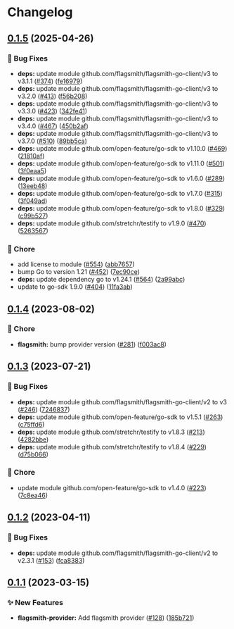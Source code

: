 # Changelog

## [0.1.5](https://github.com/jblacker/go-sdk-contrib/compare/providers/flagsmith/v0.1.4...providers/flagsmith/v0.1.5) (2025-04-26)


### 🐛 Bug Fixes

* **deps:** update module github.com/flagsmith/flagsmith-go-client/v3 to v3.1.1 ([#374](https://github.com/jblacker/go-sdk-contrib/issues/374)) ([fe16979](https://github.com/jblacker/go-sdk-contrib/commit/fe169793196e73575b326beec36dbba5a0cb19d0))
* **deps:** update module github.com/flagsmith/flagsmith-go-client/v3 to v3.2.0 ([#413](https://github.com/jblacker/go-sdk-contrib/issues/413)) ([f56b208](https://github.com/jblacker/go-sdk-contrib/commit/f56b20875132bd99237b1e655cc09760f459b51c))
* **deps:** update module github.com/flagsmith/flagsmith-go-client/v3 to v3.3.0 ([#423](https://github.com/jblacker/go-sdk-contrib/issues/423)) ([342fe41](https://github.com/jblacker/go-sdk-contrib/commit/342fe41318035ca0ac67d855a4be9d6e6ad7c021))
* **deps:** update module github.com/flagsmith/flagsmith-go-client/v3 to v3.4.0 ([#467](https://github.com/jblacker/go-sdk-contrib/issues/467)) ([450b2af](https://github.com/jblacker/go-sdk-contrib/commit/450b2afd54ac39e4b30e1031fb778d7b50004613))
* **deps:** update module github.com/flagsmith/flagsmith-go-client/v3 to v3.7.0 ([#510](https://github.com/jblacker/go-sdk-contrib/issues/510)) ([89bb5ca](https://github.com/jblacker/go-sdk-contrib/commit/89bb5ca449b7c3e2278628a85982c9ad231ca1c5))
* **deps:** update module github.com/open-feature/go-sdk to v1.10.0 ([#469](https://github.com/jblacker/go-sdk-contrib/issues/469)) ([21810af](https://github.com/jblacker/go-sdk-contrib/commit/21810afc33fce9a3940ec9dc59e65f140fcbaa57))
* **deps:** update module github.com/open-feature/go-sdk to v1.11.0 ([#501](https://github.com/jblacker/go-sdk-contrib/issues/501)) ([3f0eaa5](https://github.com/jblacker/go-sdk-contrib/commit/3f0eaa575500baa663dc24dbfc6cf8214565471f))
* **deps:** update module github.com/open-feature/go-sdk to v1.6.0 ([#289](https://github.com/jblacker/go-sdk-contrib/issues/289)) ([13eeb48](https://github.com/jblacker/go-sdk-contrib/commit/13eeb482ee3d69c5fb8100563501c2250b6454f1))
* **deps:** update module github.com/open-feature/go-sdk to v1.7.0 ([#315](https://github.com/jblacker/go-sdk-contrib/issues/315)) ([3f049ad](https://github.com/jblacker/go-sdk-contrib/commit/3f049ad34e93c3b9b9d4cf5a2e56f3777eb858e6))
* **deps:** update module github.com/open-feature/go-sdk to v1.8.0 ([#329](https://github.com/jblacker/go-sdk-contrib/issues/329)) ([c99b527](https://github.com/jblacker/go-sdk-contrib/commit/c99b52728bad9dce52bfb78a08ae5f4eea83a397))
* **deps:** update module github.com/stretchr/testify to v1.9.0 ([#470](https://github.com/jblacker/go-sdk-contrib/issues/470)) ([5263567](https://github.com/jblacker/go-sdk-contrib/commit/52635679b633e01e23196885a4a98d3cecbc8822))


### 🧹 Chore

* add license to module ([#554](https://github.com/jblacker/go-sdk-contrib/issues/554)) ([abb7657](https://github.com/jblacker/go-sdk-contrib/commit/abb76571c373582f36837587400104eb754c01b9))
* bump Go to version 1.21 ([#452](https://github.com/jblacker/go-sdk-contrib/issues/452)) ([7ec90ce](https://github.com/jblacker/go-sdk-contrib/commit/7ec90ce4f9b06670187561afd9e342eed4228be1))
* **deps:** update dependency go to v1.24.1 ([#564](https://github.com/jblacker/go-sdk-contrib/issues/564)) ([2a99abc](https://github.com/jblacker/go-sdk-contrib/commit/2a99abc0a4afbb54e8acc2149daaeecbecc3b694))
* update to go-sdk 1.9.0 ([#404](https://github.com/jblacker/go-sdk-contrib/issues/404)) ([11fa3ab](https://github.com/jblacker/go-sdk-contrib/commit/11fa3aba065a6dd81caca30e76efc16fb64a25e3))

## [0.1.4](https://github.com/open-feature/go-sdk-contrib/compare/providers/flagsmith/v0.1.3...providers/flagsmith/v0.1.4) (2023-08-02)


### 🧹 Chore

* **flagsmith:** bump provider version ([#281](https://github.com/open-feature/go-sdk-contrib/issues/281)) ([f003ac8](https://github.com/open-feature/go-sdk-contrib/commit/f003ac8f309db7d0bae233994041fe0e416aa82d))

## [0.1.3](https://github.com/open-feature/go-sdk-contrib/compare/providers/flagsmith/v0.1.2...providers/flagsmith/v0.1.3) (2023-07-21)


### 🐛 Bug Fixes

* **deps:** update module github.com/flagsmith/flagsmith-go-client/v2 to v3 ([#246](https://github.com/open-feature/go-sdk-contrib/issues/246)) ([7246837](https://github.com/open-feature/go-sdk-contrib/commit/72468374bcdad9f173773f4ad35b345952bcd3f1))
* **deps:** update module github.com/open-feature/go-sdk to v1.5.1 ([#263](https://github.com/open-feature/go-sdk-contrib/issues/263)) ([c75ffd6](https://github.com/open-feature/go-sdk-contrib/commit/c75ffd6017689a86860dec92c1a1564b6145f0c9))
* **deps:** update module github.com/stretchr/testify to v1.8.3 ([#213](https://github.com/open-feature/go-sdk-contrib/issues/213)) ([4282bbe](https://github.com/open-feature/go-sdk-contrib/commit/4282bbe2bcccda3c4f59f6fe7cfd272df90e675e))
* **deps:** update module github.com/stretchr/testify to v1.8.4 ([#229](https://github.com/open-feature/go-sdk-contrib/issues/229)) ([d75b066](https://github.com/open-feature/go-sdk-contrib/commit/d75b0666417a0b0e46cbe4f157e34765fe9bc7d9))


### 🧹 Chore

* update module github.com/open-feature/go-sdk to v1.4.0 ([#223](https://github.com/open-feature/go-sdk-contrib/issues/223)) ([7c8ea46](https://github.com/open-feature/go-sdk-contrib/commit/7c8ea46e3e094f746dbf6d80ba6a1b606314e8d7))

## [0.1.2](https://github.com/open-feature/go-sdk-contrib/compare/providers/flagsmith/v0.1.1...providers/flagsmith/v0.1.2) (2023-04-11)


### 🐛 Bug Fixes

* **deps:** update module github.com/flagsmith/flagsmith-go-client/v2 to v2.3.1 ([#153](https://github.com/open-feature/go-sdk-contrib/issues/153)) ([fca8383](https://github.com/open-feature/go-sdk-contrib/commit/fca838357c1198ccb66cbcf68d52e73e37e9a51b))

## [0.1.1](https://github.com/open-feature/go-sdk-contrib/compare/providers/flagsmith-v0.1.0...providers/flagsmith/v0.1.1) (2023-03-15)


### ✨ New Features

* **flagsmith-provider:** Add flagsmith provider ([#128](https://github.com/open-feature/go-sdk-contrib/issues/128)) ([185b721](https://github.com/open-feature/go-sdk-contrib/commit/185b721566c0f17ea2065005f20fe1d76624d805))
